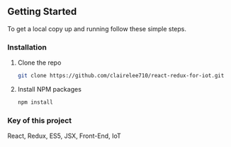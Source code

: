 <!-- GETTING STARTED -->
## Getting Started

To get a local copy up and running follow these simple steps.

### Installation

1. Clone the repo
   ```sh
   git clone https://github.com/clairelee710/react-redux-for-iot.git
   ```
2. Install NPM packages
   ```sh
   npm install
   ```
   
### Key of this project   

React, Redux, ES5, JSX, Front-End, IoT
